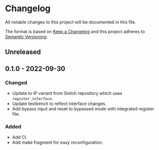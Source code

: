 # Changelog
All notable changes to this project will be documented in this file.

The format is based on [Keep a Changelog](http://keepachangelog.com/en/1.0.0/)
and this project adheres to [Semantic Versioning](http://semver.org/spec/v2.0.0.html).

## Unreleased

## 0.1.0 - 2022-09-30
### Changed
- Update to IP variant from Snitch repository which uses `register_interface`.
- Update testbench to reflect interface changes.
- Add bypass input and reset to bypassed mode with integrated register file.

### Added
- Add CI.
- Add make fragment for easy reconfiguration.
